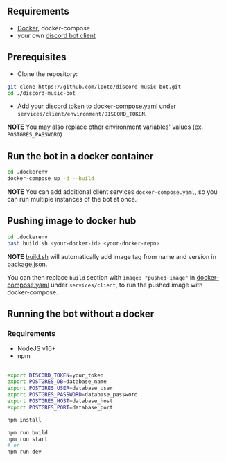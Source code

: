 ## Requirements

- [Docker](https://www.docker.com/), docker-compose
- your own [discord bot client](CREATING_CLIENT.md)

## Prerequisites

- Clone the repository:
```bash
git clone https://github.com/lpoto/discord-music-bot.git
cd ./discord-music-bot
```

- Add your discord token to [docker-compose.yaml](../.dockerenv/docker-compose.yaml) under `services/client/environment/DISCORD_TOKEN`.

**NOTE** You may also replace other environment variables' values (ex. `POSTGRES_PASSWORD`)

## Run the bot in a docker container

```bash
cd .dockerenv
docker-compose up -d --build
```

**NOTE** You can add additional client services `docker-compose.yaml`, so you can run multiple instances
of the bot at once.

## Pushing image to docker hub

```bash
cd .dockerenv
bash build.sh <your-docker-id> <your-docker-repo>
```

**NOTE** [build.sh](../.dockerenv/build.sh) will automatically add image tag from name and version in [package.json](../package.json).

You can then replace `build` section with `image: "pushed-image"` in [docker-compose.yaml](../.dockerenv/docker-compose.yaml) under `services/client`,
to run the pushed image with docker-compose.

## Running the bot without a docker

### Requirements

- NodeJS v16+
- npm

##

```bash
export DISCORD_TOKEN=your_token
export POSTGRES_DB=database_name
export POSTGRES_USER=database_user
export POSTGRES_PASSWORD=database_password
export POSTGRES_HOST=database_host
export POSTGRES_PORT=database_port

npm install
```
```bash
npm run build
npm run start
# or
npm run dev
```
